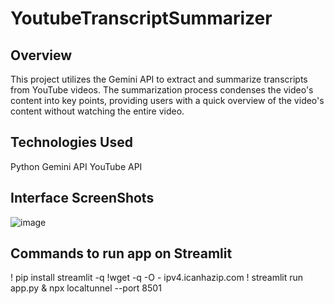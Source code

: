 # YoutubeTranscriptSummarizer
## Overview
This project utilizes the Gemini API to extract and summarize transcripts from YouTube videos. The summarization process condenses the video's content into key points, providing users with a quick overview of the video's content without watching the entire video.

## Technologies Used
Python
Gemini API
YouTube API

## Interface ScreenShots
![image](https://github.com/manahild/YoutubeTranscriptSummarizer/assets/120354756/e6f82db1-b4d6-4384-8931-1e0e73b619f9)

## Commands to run app on Streamlit
! pip install streamlit -q
!wget -q -O - ipv4.icanhazip.com
! streamlit run app.py & npx localtunnel --port 8501
